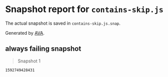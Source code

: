 # Snapshot report for `contains-skip.js`

The actual snapshot is saved in `contains-skip.js.snap`.

Generated by [AVA](https://avajs.dev).

## always failing snapshot

> Snapshot 1

    1592749428431
